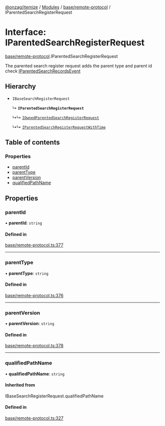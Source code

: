 [@onzag/itemize](../README.md) / [Modules](../modules.md) / [base/remote-protocol](../modules/base_remote_protocol.md) / IParentedSearchRegisterRequest

# Interface: IParentedSearchRegisterRequest

[base/remote-protocol](../modules/base_remote_protocol.md).IParentedSearchRegisterRequest

The parented search register request adds the parent type and parent id
check [IParentedSearchRecordsEvent](base_remote_protocol.IParentedSearchRecordsEvent.md)

## Hierarchy

- `IBaseSearchRegisterRequest`

  ↳ **`IParentedSearchRegisterRequest`**

  ↳↳ [`IOwnedParentedSearchRegisterRequest`](base_remote_protocol.IOwnedParentedSearchRegisterRequest.md)

  ↳↳ [`IParentedSearchRegisterRequestWithTime`](client_internal_testing.IParentedSearchRegisterRequestWithTime.md)

## Table of contents

### Properties

- [parentId](base_remote_protocol.IParentedSearchRegisterRequest.md#parentid)
- [parentType](base_remote_protocol.IParentedSearchRegisterRequest.md#parenttype)
- [parentVersion](base_remote_protocol.IParentedSearchRegisterRequest.md#parentversion)
- [qualifiedPathName](base_remote_protocol.IParentedSearchRegisterRequest.md#qualifiedpathname)

## Properties

### parentId

• **parentId**: `string`

#### Defined in

[base/remote-protocol.ts:377](https://github.com/onzag/itemize/blob/a24376ed/base/remote-protocol.ts#L377)

___

### parentType

• **parentType**: `string`

#### Defined in

[base/remote-protocol.ts:376](https://github.com/onzag/itemize/blob/a24376ed/base/remote-protocol.ts#L376)

___

### parentVersion

• **parentVersion**: `string`

#### Defined in

[base/remote-protocol.ts:378](https://github.com/onzag/itemize/blob/a24376ed/base/remote-protocol.ts#L378)

___

### qualifiedPathName

• **qualifiedPathName**: `string`

#### Inherited from

IBaseSearchRegisterRequest.qualifiedPathName

#### Defined in

[base/remote-protocol.ts:327](https://github.com/onzag/itemize/blob/a24376ed/base/remote-protocol.ts#L327)
